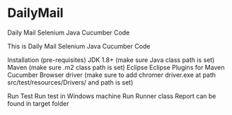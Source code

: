# DailyMail
Daily Mail Selenium Java Cucumber Code

This  is Daily Mail Selenium Java Cucumber Code

Installation (pre-requisites)
JDK 1.8+ (make sure Java class path is set)
Maven (make sure .m2 class path is set)
Eclipse
Eclipse Plugins for
Maven
Cucumber
Browser driver (make sure to add chromer driver.exe at path 
src/test/resources/Drivers/ and path is set)

Run Test
Run test in Windows machine
Run Runner class
Report can be found in target folder
